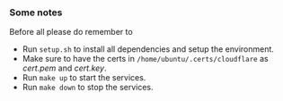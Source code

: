 ### Some notes

Before all please do remember to 
- Run `setup.sh` to install all dependencies and setup the environment.
- Make sure to have the certs in `/home/ubuntu/.certs/cloudflare` as *cert.pem* and *cert.key*.
- Run `make up` to start the services.
- Run `make down` to stop the services.
